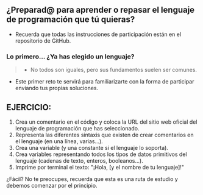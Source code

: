 ## ¿Preparad@ para aprender o repasar el lenguaje de programación que tú quieras?

- Recuerda que todas las instrucciones de participación están en el
  repositorio de GitHub.

### Lo primero... ¿Ya has elegido un lenguaje?

> - No todos son iguales, pero sus fundamentos suelen ser comunes.

- Este primer reto te servirá para familiarizarte con la forma de participar
  enviando tus propias soluciones.

## EJERCICIO:

1. Crea un comentario en el código y coloca la URL del sitio web oficial del
   lenguaje de programación que has seleccionado.
2. Representa las diferentes sintaxis que existen de crear comentarios
   en el lenguaje (en una línea, varias...).
3. Crea una variable (y una constante si el lenguaje lo soporta).
4. Crea variables representando todos los tipos de datos primitivos
   del lenguaje (cadenas de texto, enteros, booleanos...).
5. Imprime por terminal el texto: "¡Hola, [y el nombre de tu lenguaje]!"

¿Fácil? No te preocupes, recuerda que esta es una ruta de estudio y
debemos comenzar por el principio.
